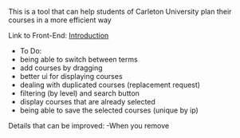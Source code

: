 This is a tool that can help students of Carleton University plan their courses in a more efficient way

Link to Front-End: <a href="https://github.com/Ianniu123/planner-frontend" target="_blank">Introduction</a>

- To Do: 
- being able to switch between terms
- add courses by dragging
- better ui for displaying courses
- dealing with duplicated courses (replacement request)
- filtering (by level) and search button
- display courses that are already selected
- being able to save the selected courses (unique by ip)

Details that can be improved:
-When you remove 
